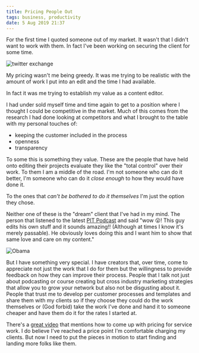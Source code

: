 ```yaml
---
title: Pricing People Out
tags: business, productivity
date: 5 Aug 2019 21:37
---
```


For the first time I quoted someone out of my market. It wasn't that I didn't want to work with them. In fact I've been working on securing the client for some time.

![twitter exchange](https://kjaymiller.s3-us-west-2.amazonaws.com/images/Screen-Shot-2019-08-06-at-10.31.26-AM.png)

My pricing wasn't me being greedy. It was me trying to be realistic with the amount of work I put into an edit and the time I had available.

In fact it was me trying to establish my value as a content editor.

I had under sold myself time and time again to get to a position where I thought I could be competitive in the market. Much of this comes from the research I had done looking at competitors and what I brought to the table with my personal touches of:

- keeping the customer included in the process
- openness
- transparency

To some this is something they value. These are the people that have held onto editing their projects evaluate they like the "total control" over their work. To them I am a middle of the road. I'm not someone who can do it better, I'm someone who can do it _close enough_ to how they would have done it.

To the ones that _can't be bothered to do it themselves_ I'm just the option they chose.

Neither one of these is the "dream" client that I've had in my mind. The person that listened to the latest [PIT Podcast] and said "wow 😮! This guy edits his own stuff and it sounds amazing!! (Although at times I know it's merely passable). He obviously loves doing this and I want him to show that same love and care on my content."

![Obama](https://media1.giphy.com/media/l0Ex4jlxBVvVX38xG/giphy.gif)

But I have something very special. I have creators that, over time, come to appreciate not just the work that I do for them but the willingness to provide feedback on how they can improve their process. People that I talk not just about podcasting or course creating but cross industry marketing strategies that allow you to grow your network but also not be disgusting about it. People that trust me to develop per customer processes and templates and share them with my clients so if they choose they could do the work themselves or (God forbid) take the work I've done and hand it to someone cheaper and have them do it for the rates I started at.

There's a [great video] that mentions how to come up with pricing for service work. I do believe I've reached a price point I'm comfortable charging my clients. But now I need to put the pieces in motion to start finding and landing more folks like them.

[pit podcast]: https://productivityintech.transistor.fm
[great video]: https://www.youtube.com/watch?v=RKXZ7t_RiOE
